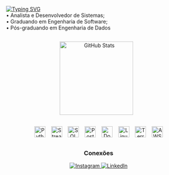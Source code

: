 [![Typing SVG](https://readme-typing-svg.demolab.com?font=eixo+2&pause=1000&color=2EBDF7&width=435&lines=Fala%2C+tudo+bem%3F+Eu+sou+o+Igor+Gon%C3%A7alves+%F0%9F%91%8B)](https://git.io/typing-svg)<br>
• Analista e Desenvolvedor de Sistemas;<br>
• Graduando em Engenharia de Software; <br>
• Pós-graduando em Engenharia de Dados

##
<div align="center">
  <picture style="display:inline-block; vertical-align: middle; margin-right: 12px;">
    <source srcset="https://github-readme-stats.vercel.app/api?username=IgorGoncallves&show_icons=true&theme=dark" media="(prefers-color-scheme: dark)" />
    <source srcset="https://github-readme-stats.vercel.app/api?username=IgorGoncallves&show_icons=true" media="(prefers-color-scheme: light), (prefers-color-scheme: no-preference)" />
    <img
      src="https://github-readme-stats.vercel.app/api?username=IgorGoncallves&show_icons=true"
      alt="GitHub Stats"
      height="200"
      style="vertical-align: middle;"
    />
  </picture>

</div><br>
<p align="center">
  <img alt="Python" height="30" src="https://cdn.jsdelivr.net/gh/devicons/devicon@latest/icons/python/python-original.svg" />
  &nbsp;&nbsp;
  <img alt="Streamlit" height="30" src="https://cdn.jsdelivr.net/gh/devicons/devicon@latest/icons/streamlit/streamlit-original.svg" />
  &nbsp;&nbsp;
  <img alt="SQL Azure" height="30" src="https://cdn.jsdelivr.net/gh/devicons/devicon@latest/icons/azuresqldatabase/azuresqldatabase-original.svg" />
  &nbsp;&nbsp;
  <img alt="PostgreSQL" height="30" src="https://cdn.jsdelivr.net/gh/devicons/devicon@latest/icons/postgresql/postgresql-original.svg" />
  &nbsp;&nbsp;
  <img alt="Docker" height="30" src="https://cdn.jsdelivr.net/gh/devicons/devicon@latest/icons/docker/docker-original.svg" />
  &nbsp;&nbsp;
  <img alt="Linux" height="30" src="https://cdn.jsdelivr.net/gh/devicons/devicon@latest/icons/linux/linux-original.svg" />
  &nbsp;&nbsp;
  <img alt="Terraform" height="30" src="https://cdn.jsdelivr.net/gh/devicons/devicon@latest/icons/terraform/terraform-original.svg" />
  &nbsp;&nbsp;
  <img alt="AWS" height="30" src="https://cdn.jsdelivr.net/gh/devicons/devicon@latest/icons/amazonwebservices/amazonwebservices-original-wordmark.svg" />

</p>

##
<h3 align="center">Conexões</h3>

<p align="center">
  <a href="https://instagram.com/eoigru">
    <img src="https://img.shields.io/badge/Instagram-%23E4405F?style=for-the-badge&logo=instagram&logoColor=white" alt="Instagram" />
  </a>
  <a href="https://www.linkedin.com/in/igorpgonçalves">
    <img src="https://img.shields.io/badge/LinkedIn-%230077B5?style=for-the-badge&logo=linkedin&logoColor=white" alt="LinkedIn" />
  </a>
</p>

          


